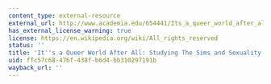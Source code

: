 ```yaml
---
content_type: external-resource
external_url: http://www.academia.edu/654441/Its_a_queer_world_after_all_Studying_The_Sims_and_sexuality
has_external_license_warning: true
license: https://en.wikipedia.org/wiki/All_rights_reserved
status: ''
title: 'It''s a Queer World After All: Studying The Sims and Sexuality'
uid: ffc57c68-476f-438f-b6d4-bb310297191b
wayback_url: ''
---
```

